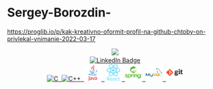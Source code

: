 # Sergey-Borozdin-
https://proglib.io/p/kak-kreativno-oformit-profil-na-github-chtoby-on-privlekal-vnimanie-2022-03-17

<div id="header" align="center">
 <img src="https://64.media.tumblr.com/33941b01d11c366cc81a1cbb5d1bf12f/tumblr_mhgb0rshoa1qmo2amo4_500.gifv" width="1000"/>
</div>




<div id="badges" align="center">
  <a href="your-linkedin-URL">
    <img src="https://img.shields.io/badge/LinkedIn-blue?style=for-the-badge&logo=linkedin&logoColor=white" alt="LinkedIn Badge"/>
</div>




<div id="lang" align="center">
 <img src="https://img.icons8.com/metro/2x/c-lowercase.png" title="С" alt="С" width="40" height="40"/>&nbsp;
  <img src="https://img.icons8.com/color/2x/c-plus-plus-logo.png" title="С++" alt="С++" width="40" height="40"/>&nbsp;
  <img src="https://github.com/devicons/devicon/blob/master/icons/java/java-original-wordmark.svg" title="Java" alt="Java" width="40" height="40"/>&nbsp;
  <img src="https://github.com/devicons/devicon/blob/master/icons/react/react-original-wordmark.svg" title="React" alt="React" width="40" height="40"/>&nbsp;
  <img src="https://github.com/devicons/devicon/blob/master/icons/spring/spring-original-wordmark.svg" title="Spring" alt="Spring" width="40" height="40"/>&nbsp;
  <img src="https://github.com/devicons/devicon/blob/master/icons/mysql/mysql-original-wordmark.svg" title="MySQL"  alt="MySQL" width="40" height="40"/>&nbsp;
  <img src="https://github.com/devicons/devicon/blob/master/icons/git/git-original-wordmark.svg" title="Git" **alt="Git" width="40" height="40"/>
</div>
